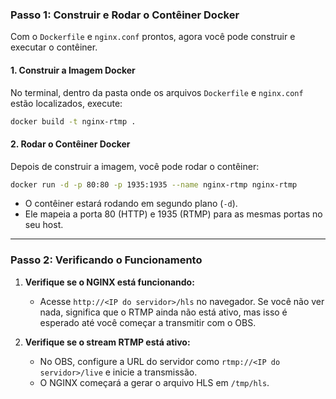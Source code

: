### **Passo 1: Construir e Rodar o Contêiner Docker**

Com o `Dockerfile` e `nginx.conf` prontos, agora você pode construir e executar o contêiner.

#### **1. Construir a Imagem Docker**

No terminal, dentro da pasta onde os arquivos `Dockerfile` e `nginx.conf` estão localizados, execute:

```bash
docker build -t nginx-rtmp .
```

#### **2. Rodar o Contêiner Docker**

Depois de construir a imagem, você pode rodar o contêiner:

```bash
docker run -d -p 80:80 -p 1935:1935 --name nginx-rtmp nginx-rtmp
```

- O contêiner estará rodando em segundo plano (`-d`).
- Ele mapeia a porta 80 (HTTP) e 1935 (RTMP) para as mesmas portas no seu host.

---

### **Passo 2: Verificando o Funcionamento**

1. **Verifique se o NGINX está funcionando:**
   - Acesse `http://<IP do servidor>/hls` no navegador. Se você não ver nada, significa que o RTMP ainda não está ativo, mas isso é esperado até você começar a transmitir com o OBS.
   
2. **Verifique se o stream RTMP está ativo:**
   - No OBS, configure a URL do servidor como `rtmp://<IP do servidor>/live` e inicie a transmissão.
   - O NGINX começará a gerar o arquivo HLS em `/tmp/hls`.